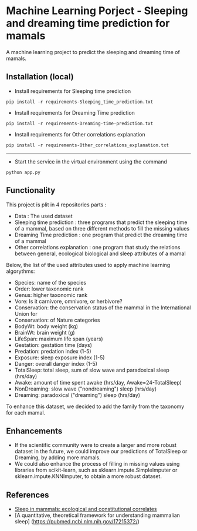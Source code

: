 # Machine Learning Porject - Sleeping and dreaming time prediction for mamals
A machine learning project to predict the sleeping and dreaming time of mamals.

## Installation (local)

* Install requirements for Sleeping time prediction
```
pip install -r requirements-Sleeping_time_prediction.txt
```
* Install requirements for Dreaming Time prediction
```
pip install -r requirements-Dreaming-time-prediction.txt
```
* Install requirements for Other correlations explanation
```
pip install -r requirements-Other_correlations_explanation.txt
```
---

* Start the service in the virtual environment using the command
```
python app.py
```


## Functionality

This project is plit in 4 repositories parts :
* Data : The used dataset
* Sleeping time prediction : three programs that predict the sleeping time of a mammal, based on three different methods to fill the missing values
* Dreaming Time prediction : one program that predict the dreaming time of a mammal
* Other correlations explanation : one program that study the relations between general, ecological biological and sleep attributes of a mamal

Below, the list of the used attributes used to apply machine learning algorythms:
* Species: name of the species
* Order: lower taxonomic rank
* Genus: higher taxonomic rank
* Vore: Is it carnivore, omnivore, or herbivore?
* Conservation: the conservation status of the mammal in the International Union for
* Conservation: of Nature categories
* BodyWt: body weight (kg)
* BrainWt: brain weight (g)
* LifeSpan: maximum life span (years)
* Gestation: gestation time (days)
* Predation: predation index (1-5) 
* Exposure:  sleep exposure index (1-5) 
* Danger:  overall danger index (1-5) 
* TotalSleep: total sleep, sum of slow wave and paradoxical sleep (hrs/day)
* Awake: amount of time spent awake (hrs/day, Awake=24-TotalSleep)
* NonDreaming: slow wave ("nondreaming") sleep (hrs/day)
* Dreaming: paradoxical ("dreaming") sleep (hrs/day) 

To enhance this dataset, we decided to add the family from the taxonomy for each mamal.



## Enhancements

* If the scientific community were to create a larger and more robust dataset in the future, we could improve our predictions of TotalSleep or Dreaming, by adding more mamals.
* We could also enhance the process of filling in missing values using libraries from scikit-learn, such as sklearn.impute.SimpleImputer or sklearn.impute.KNNImputer, to obtain a more robust dataset. 


## References

* [Sleep in mammals: ecological and constitutional correlates](https://pubmed.ncbi.nlm.nih.gov/982039/)
* [A quantitative, theoretical framework for understanding mammalian sleep] (https://pubmed.ncbi.nlm.nih.gov/17215372/)
